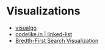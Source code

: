 Visualizations
=================

* [visualgo](https://visualgo.net/en/list)
* [codelike.in | linked-list](https://www.codelike.in/animation/linked-list)
* [Bredth-First Search Visualization](https://www.cs.usfca.edu/~galles/visualization/BFS.html)

